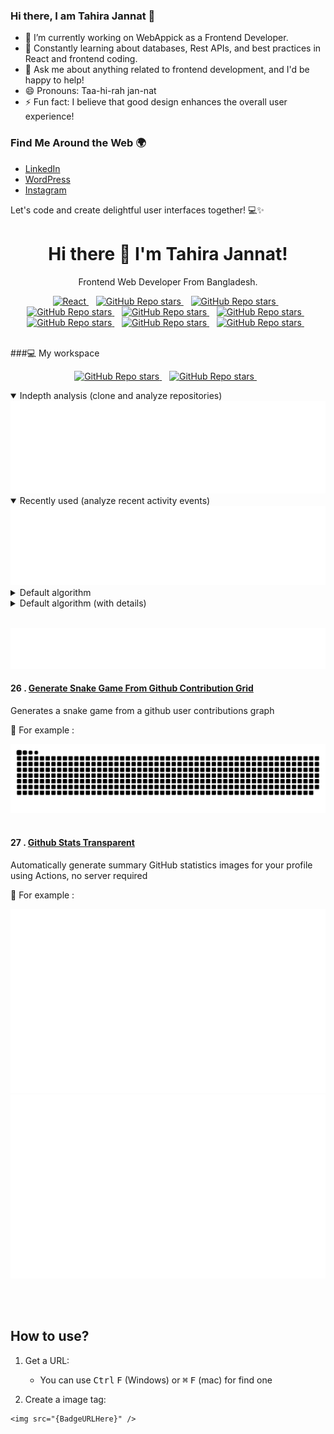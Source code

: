 ### Hi there, I am Tahira Jannat 👋

- 🔭 I’m currently working on WebAppick as a Frontend Developer.
- 🌱 Constantly learning about databases, Rest APIs, and best practices in React and frontend coding.
- 💬 Ask me about anything related to frontend development, and I'd be happy to help!
- 😄 Pronouns: Taa-hi-rah jan-nat
- ⚡ Fun fact: I believe that good design enhances the overall user experience!


### Find Me Around the Web 🌍
- [LinkedIn](https://www.linkedin.com/in/tahira-jannat-2ab91018b/)
- [WordPress](https://profiles.wordpress.org/tahirajannat/)
- [Instagram](https://www.instagram.com/__tahiira__?igsh=aHFtcWJhMDV6eWp3)

Let's code and create delightful user interfaces together! 💻✨

<h1 align='center'> 
Hi there 👋 I'm Tahira Jannat! 
</h1>
<p align='center'> 
 Frontend Web Developer From Bangladesh.
</p>

<p align='center'>
 <a href="">
    <img alt="React" src="https://img.shields.io/badge/React-20232A?style=for-the-badge&logo=react&logoColor=61DAFB" />        
  </a>&nbsp;&nbsp;
  <a href="#">
  <img alt="GitHub Repo stars" src="https://img.shields.io/badge/Redux-593D88?style=for-the-badge&logo=redux&logoColor=white">
</a>&nbsp;&nbsp;
   <a href="#">
  <img alt="GitHub Repo stars" src="https://img.shields.io/badge/CSS3-1572B6?style=for-the-badge&logo=css3&logoColor=white">
</a>&nbsp;&nbsp;
   <a href="#">
  <img alt="GitHub Repo stars" src="https://img.shields.io/badge/JavaScript-323330?style=for-the-badge&logo=javascript&logoColor=F7DF1E">
</a>&nbsp;&nbsp;
     <a href="#">
  <img alt="GitHub Repo stars" src="https://img.shields.io/badge/HTML5-E34F26?style=for-the-badge&logo=html5&logoColor=white">
</a>&nbsp;&nbsp;
     <a href="#">
  <img alt="GitHub Repo stars" src="https://img.shields.io/badge/JavaScript-323330?style=for-the-badge&logo=javascript&logoColor=F7DF1E">
</a>&nbsp;&nbsp;
      <a href="#">
  <img alt="GitHub Repo stars" src="https://img.shields.io/badge/TypeScript-007ACC?style=for-the-badge&logo=typescript&logoColor=white">
</a>&nbsp;&nbsp;
      <a href="#">
  <img alt="GitHub Repo stars" src="https://img.shields.io/badge/Tailwind_CSS-38B2AC?style=for-the-badge&logo=tailwind-css&logoColor=white">
</a>&nbsp;&nbsp;
      <a href="#">
  <img alt="GitHub Repo stars" src="https://img.shields.io/badge/Wordpress-21759B?style=for-the-badge&logo=wordpress&logoColor=white">
</a>&nbsp;&nbsp;
</p>

<br />
###💻 My workspace
<p align='center'>
   <a href="#">
  <img alt="GitHub Repo stars" src="https://img.shields.io/badge/Linux_Mint-87CF3E?style=for-the-badge&logo=linux-mint&logoColor=white">
</a>&nbsp;&nbsp;
      <a href="#">
  <img alt="GitHub Repo stars" src="https://img.shields.io/badge/mac%20os-000000?style=for-the-badge&logo=apple&logoColor=white">
</a>&nbsp;&nbsp;
</p>

 <p colspan="2" align="center">
      <details open><summary>Indepth analysis (clone and analyze repositories)</summary><img src="https://github.com/lowlighter/metrics/blob/examples/metrics.plugin.languages.indepth.svg" alt=""></img></details>
      <details open><summary>Recently used (analyze recent activity events)</summary><img src="https://github.com/lowlighter/metrics/blob/examples/metrics.plugin.languages.recent.svg" alt=""></img></details>
      <details><summary>Default algorithm</summary><img src="https://github.com/lowlighter/metrics/blob/examples/metrics.plugin.languages.svg" alt=""></img></details>
      <details><summary>Default algorithm (with details)</summary><img src="https://github.com/lowlighter/metrics/blob/examples/metrics.plugin.languages.details.svg" alt=""></img></details>
      <img width="900" height="1" alt="">
    </p>
    <img src="https://github.com/lowlighter/metrics/blob/examples/.cache/example-languages-pdf.svg">

#### 26 . [Generate Snake Game From Github Contribution Grid](https://github.com/marketplace/actions/generate-snake-game-from-github-contribution-grid)

Generates a snake game from a github user contributions graph

📍 For example : &nbsp;

<img src="https://github.com/Platane/snk/raw/output/github-contribution-grid-snake.svg" alt="" style="max-width: 100%;">

<br/>
<br/>


#### 27 . [Github Stats Transparent](https://github.com/TahiraJannat/github-stats-transparent)

Automatically generate summary GitHub statistics images for your profile using Actions, no server required

📍 For example : &nbsp;

<p dir="auto"><img src="https://raw.githubusercontent.com/rahul-jha98/github-stats-transparent/output/generated/overview.svg" alt="" style="max-width: 100%;">
<img src="https://raw.githubusercontent.com/rahul-jha98/github-stats-transparent/output/generated/languages.svg" alt="" style="max-width: 100%;"></p>

<br/>
<br/>



## How to use?

1. Get a URL:
   - You can use <kbd>Ctrl</kbd> <kbd>F</kbd> (Windows) or <kbd>⌘</kbd> <kbd>F</kbd> (mac) for find one
     
2. Create a image tag:

```
<img src="{BadgeURLHere}" />

```

